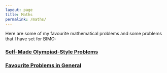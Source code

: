```yaml
---
layout: page
title: Maths
permalink: /maths/
---
```



Here are some of my favourite mathematical problems and some problems that I have set for BIMO:

### [Self-Made Olympiad-Style Problems](maths1.md)

### [Favourite Problems in General](maths2.md)
